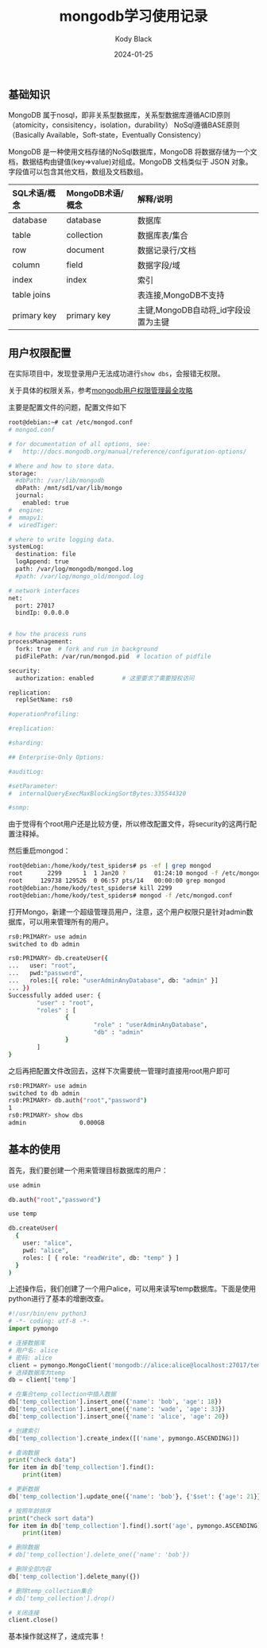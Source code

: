 ﻿---
layout:     post
title:      mongodb学习使用记录
subtitle:   
date:       2024-01-25
author:     Kody Black
header-img: img/post-bg-normal.jpg
catalog: true
tags:
    - 数据库
---



## 基础知识

MongoDB 属于nosql，即非关系型数据库，关系型数据库遵循ACID原则（atomicity，consisitency，isolation，durability）
NoSql遵循BASE原则（Basically Available，Soft-state，Eventually Consistency）

MongoDB 是一种使用文档存储的NoSql数据库，MongoDB 将数据存储为一个文档，数据结构由键值(key=>value)对组成。MongoDB 文档类似于 JSON 对象。字段值可以包含其他文档，数组及文档数组。

| SQL术语/概念 | MongoDB术语/概念 | 解释/说明                           |
| :----------- | :--------------- | :---------------------------------- |
| database     | database         | 数据库                              |
| table        | collection       | 数据库表/集合                       |
| row          | document         | 数据记录行/文档                     |
| column       | field            | 数据字段/域                         |
| index        | index            | 索引                                |
| table joins  |                  | 表连接,MongoDB不支持                |
| primary key  | primary key      | 主键,MongoDB自动将_id字段设置为主键 |

## 用户权限配置

在实际项目中，发现登录用户无法成功进行`show dbs`，会报错无权限。

关于具体的权限关系，参考[mongodb用户权限管理最全攻略](https://blog.csdn.net/zhanghongshuang/article/details/117461225)

主要是配置文件的问题，配置文件如下

```bash
root@debian:~# cat /etc/mongod.conf
# mongod.conf

# for documentation of all options, see:
#   http://docs.mongodb.org/manual/reference/configuration-options/

# Where and how to store data.
storage:
  #dbPath: /var/lib/mongodb
  dbPath: /mnt/sd1/var/lib/mongo
  journal:
    enabled: true
#  engine:
#  mmapv1:
#  wiredTiger:

# where to write logging data.
systemLog:
  destination: file
  logAppend: true
  path: /var/log/mongodb/mongod.log
  #path: /var/log/mongo_old/mongod.log

# network interfaces
net:
  port: 27017
  bindIp: 0.0.0.0


# how the process runs
processManagement:
  fork: true  # fork and run in background
  pidFilePath: /var/run/mongod.pid  # location of pidfile

security:
  authorization: enabled		# 这里要求了需要授权访问

replication:
  replSetName: rs0

#operationProfiling:

#replication:

#sharding:

## Enterprise-Only Options:

#auditLog:

#setParameter:
#  internalQueryExecMaxBlockingSortBytes:335544320

#snmp:
```

由于觉得有个root用户还是比较方便，所以修改配置文件，将security的这两行配置注释掉。

然后重启mongod：

```bash
root@debian:/home/kody/test_spiders# ps -ef | grep mongod
root       2299      1  1 Jan20 ?        01:24:10 mongod -f /etc/mongod.conf
root     129738 129526  0 06:57 pts/14   00:00:00 grep mongod
root@debian:/home/kody/test_spiders# kill 2299
root@debian:/home/kody/test_spiders# mongod -f /etc/mongod.conf
```

打开Mongo，新建一个超级管理员用户，注意，这个用户权限只是针对admin数据库，可以用来管理所有的用户。

```bash
rs0:PRIMARY> use admin
switched to db admin

rs0:PRIMARY> db.createUser({
...   user: "root",
...   pwd:"password",
...   roles:[{ role: "userAdminAnyDatabase", db: "admin" }]
... })
Successfully added user: {
        "user" : "root",
        "roles" : [
                {
                        "role" : "userAdminAnyDatabase",
                        "db" : "admin"
                }
        ]
}
```

之后再把配置文件改回去，这样下次需要统一管理时直接用root用户即可

```bash
rs0:PRIMARY> use admin
switched to db admin
rs0:PRIMARY> db.auth("root","password")
1
rs0:PRIMARY> show dbs
admin               0.000GB
```

## 基本的使用

首先，我们要创建一个用来管理目标数据库的用户：

```bash
use admin

db.auth("root","password")

use temp

db.createUser(
  {
    user: "alice",
    pwd: "alice",
    roles: [ { role: "readWrite", db: "temp" } ]
  }
)

```

上述操作后，我们创建了一个用户alice，可以用来读写temp数据库。下面是使用python进行了基本的增删改查。

```python
#!/usr/bin/env python3
# -*- coding: utf-8 -*-
import pymongo

# 连接数据库
# 用户名: alice
# 密码: alice
client = pymongo.MongoClient('mongodb://alice:alice@localhost:27017/temp')
# 选择数据库为temp
db = client['temp']

# 在集合temp_collection中插入数据
db['temp_collection'].insert_one({'name': 'bob', 'age': 18})
db['temp_collection'].insert_one({'name': 'wade', 'age': 33})
db['temp_collection'].insert_one({'name': 'alice', 'age': 20})

# 创建索引
db['temp_collection'].create_index([('name', pymongo.ASCENDING)])

# 查询数据
print("check data")
for item in db['temp_collection'].find():
    print(item)

# 更新数据
db['temp_collection'].update_one({'name': 'bob'}, {'$set': {'age': 21}})

# 按照年龄排序
print("check sort data")
for item in db['temp_collection'].find().sort('age', pymongo.ASCENDING):
    print(item)

# 删除数据
# db['temp_collection'].delete_one({'name': 'bob'})

# 删除全部内容
db['temp_collection'].delete_many({})

# 删除temp_collection集合
# db['temp_collection'].drop()

# 关闭连接
client.close()
```

基本操作就这样了，速成完事！
